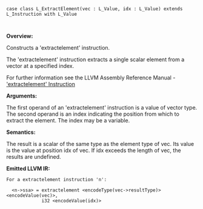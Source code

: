
```



case class L_ExtractElement(vec : L_Value, idx : L_Value) extends L_Instruction with L_Value



```

**Overview:**

Constructs a 'extractelement' instruction.

The 'extractelement' instruction extracts a single scalar element from a vector at a specified index.

For further information see the LLVM Assembly Reference Manual - ['extractelement' Instruction](http://llvm.org/docs/LangRef.html#i_extractelement)

**Arguments:**

The first operand of an 'extractelement' instruction is a value of vector type. The second operand is an index indicating the position from which to extract the element. The index may be a variable.

**Semantics:**

The result is a scalar of the same type as the element type of vec. Its value is the value at position idx of vec. If idx exceeds the length of vec, the results are undefined.

**Emitted LLVM IR:**
```
For a extractelement instruction 'n':

  <n->ssa> = extractelement <encodeType(vec->resultType)> <encodeValue(vec)>, 
             i32 <encodeValue(idx)>
```
